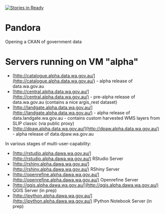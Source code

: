 [![Stories in Ready](https://badge.waffle.io/datawagovau/pandora.svg?label=ready&title=Ready)](http://waffle.io/datawagovau/pandora)

# Pandora
Opening a CKAN of government data

# Servers running on VM "alpha"

* [http://catalogue.alpha.data.wa.gov.au/](http://catalogue.alpha.data.wa.gov.au/) - alpha release of data.wa.gov.au
* [http://central.alpha.data.wa.gov.au/](http://central.alpha.data.wa.gov.au/) - pre-alpha release of data.wa.gov.au (contains a nice argis_rest dataset)
* [http://landgate.alpha.data.wa.gov.au/](http://landgate.alpha.data.wa.gov.au/) - alpha release of data.landgate.wa.gov.au - contains custom harvested WMS layers from SLIP classic (via public proxy)
* [http://dpaw.alpha.data.wa.gov.au/](http://dpaw.alpha.data.wa.gov.au/) - alpha release of data.dpaw.wa.gov.au

In various stages of multi-user-capability:
* [http://rstudio.alpha.dawa.wa.gov.au/](http://rstudio.alpha.dawa.wa.gov.au/) RStudio Server
* [http://rshiny.alpha.dawa.wa.gov.au/](http://rshiny.alpha.dawa.wa.gov.au/) RShiny Server
* [http://openrefine.alpha.dawa.wa.gov.au/](http://openrefine.alpha.dawa.wa.gov.au/) Openrefine Server
* [http://qgis.alpha.dawa.wa.gov.au/](http://qgis.alpha.dawa.wa.gov.au/) QGIS Server (in prep)
* [http://ipython.alpha.dawa.wa.gov.au/](http://ipython.alpha.dawa.wa.gov.au/) IPython Notebook Server (in prep)
